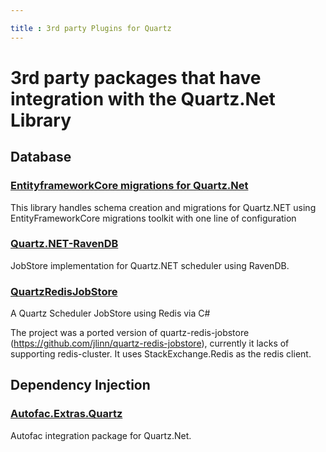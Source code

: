 ```yaml
---

title : 3rd party Plugins for Quartz
---
```


# 3rd party packages that have integration with the Quartz.Net Library

## Database

### [EntityframeworkCore migrations for Quartz.Net](https://github.com/appany/AppAny.Quartz.EntityFrameworkCore.Migrations)

This library handles schema creation and migrations for Quartz.NET using EntityFrameworkCore migrations toolkit with one line of configuration

### [Quartz.NET-RavenDB](https://github.com/ravendb/quartznet-RavenDB)

JobStore implementation for Quartz.NET scheduler using RavenDB.

### [QuartzRedisJobStore](https://github.com/icyice80/QuartzRedisJobStore)

A Quartz Scheduler JobStore using Redis via C#

The project was a ported version of quartz-redis-jobstore (<https://github.com/jlinn/quartz-redis-jobstore>), currently it lacks of supporting redis-cluster. It uses StackExchange.Redis as the redis client.

## Dependency Injection

### [Autofac.Extras.Quartz](https://github.com/alphacloud/Autofac.Extras.Quartz)

Autofac integration package for Quartz.Net.
